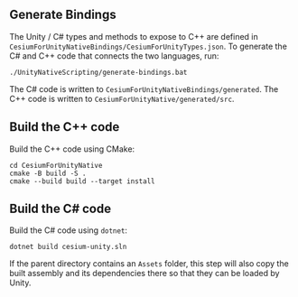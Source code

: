 
## Generate Bindings

The Unity / C# types and methods to expose to C++ are defined in `CesiumForUnityNativeBindings/CesiumForUnityTypes.json`. To generate the C# and C++ code that connects the two languages, run:

```
./UnityNativeScripting/generate-bindings.bat
```

The C# code is written to `CesiumForUnityNativeBindings/generated`. The C++ code is written to `CesiumForUnityNative/generated/src`.

## Build the C++ code

Build the C++ code using CMake:

```
cd CesiumForUnityNative
cmake -B build -S .
cmake --build build --target install
```

## Build the C# code

Build the C# code using `dotnet`:

```
dotnet build cesium-unity.sln
```

If the parent directory contains an `Assets` folder, this step will also copy the built assembly and its dependencies there so that they can be loaded by Unity.
